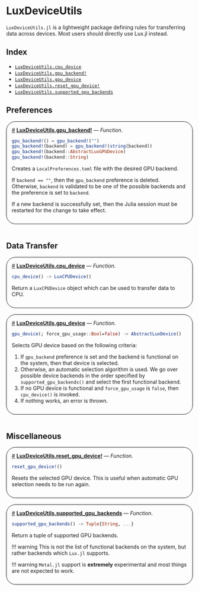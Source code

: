 
<a id='LuxDeviceUtils'></a>

# LuxDeviceUtils


`LuxDeviceUtils.jl` is a lightweight package defining rules for transferring data across devices. Most users should directly use Lux.jl instead.




<a id='Index'></a>

## Index

- [`LuxDeviceUtils.cpu_device`](#LuxDeviceUtils.cpu_device)
- [`LuxDeviceUtils.gpu_backend!`](#LuxDeviceUtils.gpu_backend!)
- [`LuxDeviceUtils.gpu_device`](#LuxDeviceUtils.gpu_device)
- [`LuxDeviceUtils.reset_gpu_device!`](#LuxDeviceUtils.reset_gpu_device!)
- [`LuxDeviceUtils.supported_gpu_backends`](#LuxDeviceUtils.supported_gpu_backends)


<a id='Preferences'></a>

## Preferences

<div style='border-width:1px; border-style:solid; border-color:black; padding: 1em; border-radius: 25px;'>
<a id='LuxDeviceUtils.gpu_backend!' href='#LuxDeviceUtils.gpu_backend!'>#</a>&nbsp;<b><u>LuxDeviceUtils.gpu_backend!</u></b> &mdash; <i>Function</i>.



```julia
gpu_backend!() = gpu_backend!("")
gpu_backend!(backend) = gpu_backend!(string(backend))
gpu_backend!(backend::AbstractLuxGPUDevice)
gpu_backend!(backend::String)
```

Creates a `LocalPreferences.toml` file with the desired GPU backend.

If `backend == ""`, then the `gpu_backend` preference is deleted. Otherwise, `backend` is validated to be one of the possible backends and the preference is set to `backend`.

If a new backend is successfully set, then the Julia session must be restarted for the change to take effect.

</div>
<br>

<a id='Data Transfer'></a>

## Data Transfer

<div style='border-width:1px; border-style:solid; border-color:black; padding: 1em; border-radius: 25px;'>
<a id='LuxDeviceUtils.cpu_device' href='#LuxDeviceUtils.cpu_device'>#</a>&nbsp;<b><u>LuxDeviceUtils.cpu_device</u></b> &mdash; <i>Function</i>.



```julia
cpu_device() -> LuxCPUDevice()
```

Return a `LuxCPUDevice` object which can be used to transfer data to CPU.

</div>
<br>
<div style='border-width:1px; border-style:solid; border-color:black; padding: 1em; border-radius: 25px;'>
<a id='LuxDeviceUtils.gpu_device' href='#LuxDeviceUtils.gpu_device'>#</a>&nbsp;<b><u>LuxDeviceUtils.gpu_device</u></b> &mdash; <i>Function</i>.



```julia
gpu_device(; force_gpu_usage::Bool=false) -> AbstractLuxDevice()
```

Selects GPU device based on the following criteria:

1. If `gpu_backend` preference is set and the backend is functional on the system, then that device is selected.
2. Otherwise, an automatic selection algorithm is used. We go over possible device backends in the order specified by `supported_gpu_backends()` and select the first functional backend.
3. If no GPU device is functional and  `force_gpu_usage` is `false`, then `cpu_device()` is invoked.
4. If nothing works, an error is thrown.

</div>
<br>

<a id='Miscellaneous'></a>

## Miscellaneous

<div style='border-width:1px; border-style:solid; border-color:black; padding: 1em; border-radius: 25px;'>
<a id='LuxDeviceUtils.reset_gpu_device!' href='#LuxDeviceUtils.reset_gpu_device!'>#</a>&nbsp;<b><u>LuxDeviceUtils.reset_gpu_device!</u></b> &mdash; <i>Function</i>.



```julia
reset_gpu_device!()
```

Resets the selected GPU device. This is useful when automatic GPU selection needs to be run again.

</div>
<br>
<div style='border-width:1px; border-style:solid; border-color:black; padding: 1em; border-radius: 25px;'>
<a id='LuxDeviceUtils.supported_gpu_backends' href='#LuxDeviceUtils.supported_gpu_backends'>#</a>&nbsp;<b><u>LuxDeviceUtils.supported_gpu_backends</u></b> &mdash; <i>Function</i>.



```julia
supported_gpu_backends() -> Tuple{String, ...}
```

Return a tuple of supported GPU backends.

!!! warning
    This is not the list of functional backends on the system, but rather backends which `Lux.jl` supports.


!!! warning
    `Metal.jl` support is **extremely** experimental and most things are not expected to work.


</div>
<br>
